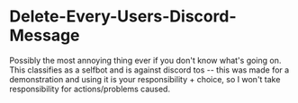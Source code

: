 # Delete-Every-Users-Discord-Message

Possibly the most annoying thing ever if you don't know what's going on.
This classifies as a selfbot and is against discord tos -- this was made for a demonstration and using it is your responsibility + choice, so I won't take responsibility for actions/problems caused.
